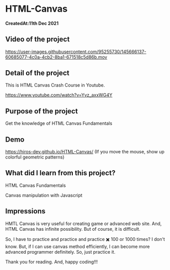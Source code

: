 # HTML-Canvas

<h4>CreatedAt:11th Dec 2021</h4> 

## Video of the project

https://user-images.githubusercontent.com/95255730/145666137-60685077-4c0a-4cb2-8ba1-671518c5d86b.mov

## Detail of the project

This is HTML Canvas Crash Course in Youtube.

https://www.youtube.com/watch?v=Yvz_axxWG4Y

## Purpose of the project

Get the knowledge of HTML Canvas Fundamentals

## Demo

https://hiros-dev.github.io/HTML-Canvas/
(If you move the mouse, show up colorful geometric patterns)

## What did I learn from this project?

<p>HTML Canvas Fundamentals</p>
<p>Canvas manipulation with Javascript</p>

## Impressions

HMTL Canvas is very useful for creating game or advanced web site.
And, HTML Canvas has infinite possibility.
But of course, it is difficult.

So, I have to practice and practice and practice ✖️ 100 or 1000 times?
I don't know.
But, if I can use canvas method efficiently, I can become more advanced programmer definitely.
So, just practice it.

Thank you for reading. And, happy coding!!!
